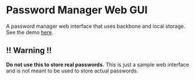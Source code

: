 # Password Manager Web GUI

A password manager web interface that uses backbone and local storage. See the demo [here](https://degreesofzero.com/demos/pw-manager-web-gui/).


## !! Warning !!

__Do not use this to store real passwords.__ This is just a sample web interface and is not meant to be used to store actual passwords.